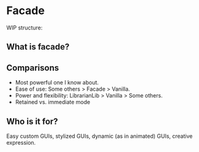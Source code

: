 # Facade

WIP structure:

## What is facade?

## Comparisons

- Most powerful one I know about.
- Ease of use: Some others > Facade > Vanilla.
- Power and flexibility: LibrarianLib > Vanilla > Some others.
- Retained vs. immediate mode

## Who is it for?

Easy custom GUIs, stylized GUIs, dynamic (as in animated) GUIs, creative expression.


